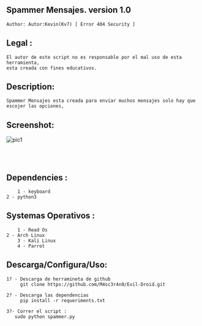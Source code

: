 ## Spammer Mensajes. version 1.0 
    Author: Autor:Kevin(Kv7) [ Error 404 Security ]

## Legal :
    El autor de este script no es responsable por el mal uso de esta herramienta,
    esta creada con fines educativos.

## Description:
    Spammer Mensajes esta creada para enviar muchos mensajes solo hay que escojer las opciones, 
 
## Screenshot:
![pic1](https://i.imgur.com/iCbIwpE.jpg)

<br /><br />

## Dependencies :
        1 - keyboard
	2 - python3

## Systemas Operativos :
        1 - Read Os
	2 - Arch Linux
        3 - Kali Linux
        4 - Parrot

## Descarga/Configura/Uso:
    1? - Descarga de herramineta de github
         git clone https://github.com/M4sc3r4n0/Evil-Droid.git

    2? - Descarga las dependencias
         pip install -r requeriments.txt

    3?- Correr el script :
       sudo python spammer.py
         	   
      

